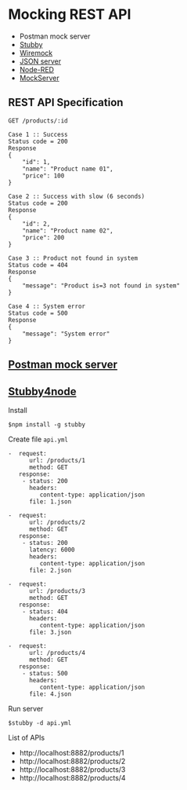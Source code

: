 # Mocking REST API
* Postman mock server
* [Stubby](https://github.com/mrak/stubby4node)
* [Wiremock](https://wiremock.org/)
* [JSON server](https://github.com/typicode/json-server)
* [Node-RED](https://flows.nodered.org/)
* [MockServer](https://www.mock-server.com/)

## REST API Specification
```
GET /products/:id

Case 1 :: Success
Status code = 200
Response
{
    "id": 1,
    "name": "Product name 01",
    "price": 100
}

Case 2 :: Success with slow (6 seconds)
Status code = 200
Response
{
    "id": 2,
    "name": "Product name 02",
    "price": 200
}

Case 3 :: Product not found in system
Status code = 404
Response
{
    "message": "Product is=3 not found in system"
}

Case 4 :: System error
Status code = 500
Response
{
    "message": "System error"
}
```

## [Postman mock server](https://learning.postman.com/docs/designing-and-developing-your-api/mocking-data/matching-algorithm/)


## [Stubby4node](https://github.com/mrak/stubby4node)

Install
```
$npm install -g stubby
```

Create file `api.yml`
```
-  request:
      url: /products/1
      method: GET
   response:
    - status: 200
      headers:
         content-type: application/json
      file: 1.json

-  request:
      url: /products/2
      method: GET
   response:
    - status: 200
      latency: 6000
      headers:
         content-type: application/json
      file: 2.json

-  request:
      url: /products/3
      method: GET
   response:
    - status: 404
      headers:
         content-type: application/json
      file: 3.json

-  request:
      url: /products/4
      method: GET
   response:
    - status: 500
      headers:
         content-type: application/json
      file: 4.json
```

Run server
```
$stubby -d api.yml
```

List of APIs
* http://localhost:8882/products/1
* http://localhost:8882/products/2
* http://localhost:8882/products/3
* http://localhost:8882/products/4
